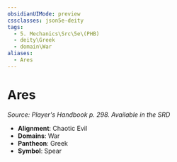 ```yaml
---
obsidianUIMode: preview
cssclasses: json5e-deity
tags:
  - 5. Mechanics\Src\5e\(PHB)
  - deity\Greek
  - domain\War
aliases:
  - Ares
---
```

# Ares
*Source: Player's Handbook p. 298. Available in the <span title='Systems Reference Document (5.1)'>SRD</span>* 

- **Alignment**: Chaotic Evil
- **Domains**: War
- **Pantheon**: Greek
- **Symbol**: Spear
